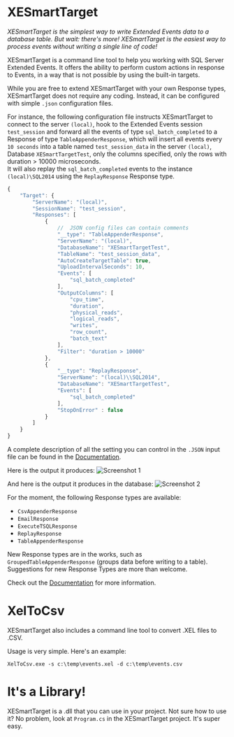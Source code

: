 # XESmartTarget

*XESmartTarget is the simplest way to write Extended Events data to a database table. But wait: there's more! XESmartTarget is the easiest way to process events without writing a single line of code!*

XESmartTarget is a command line tool to help you working with SQL Server Extended Events. It offers the ability to perform custom actions in response to Events, in a way that is not possible by using the built-in targets.

While you are free to extend XESmartTarget with your own Response types, XESmartTarget does not require any coding. Instead, it can be configured with simple `.json` configuration files.

For instance, the following configuration file instructs XESmartTarget to connect to the server `(local)`, hook to the Extended Events session `test_session` and forward all the events of type `sql_batch_completed` to a Response of type `TableAppenderResponse`, which will insert all events every `10 seconds` into a table named `test_session_data` in the server `(local)`, Database `XESmartTargetTest`, only the columns specified, only the rows with duration > 10000 microseconds.
<BR>It will also replay the `sql_batch_completed` events to the instance `(local)\SQL2014` using the `ReplayResponse` Response type.

```javascript
{
    "Target": {
        "ServerName": "(local)",
        "SessionName": "test_session",
        "Responses": [
            {
                //  JSON config files can contain comments
                "__type": "TableAppenderResponse",
                "ServerName": "(local)",
                "DatabaseName": "XESmartTargetTest",
                "TableName": "test_session_data",
                "AutoCreateTargetTable": true,
                "UploadIntervalSeconds": 10,
                "Events": [
                    "sql_batch_completed"
                ],
                "OutputColumns": [
                    "cpu_time", 
                    "duration", 
                    "physical_reads", 
                    "logical_reads", 
                    "writes", 
                    "row_count", 
                    "batch_text"
                ],
                "Filter": "duration > 10000"
            },
            {
                "__type": "ReplayResponse",
                "ServerName": "(local)\\SQL2014",
                "DatabaseName": "XESmartTargetTest",
                "Events": [
                    "sql_batch_completed"
                ],
                "StopOnError" : false
            }
        ]
    }
}
```

A complete description of all the setting you can control in the `.JSON` input file can be found in the [Documentation](https://github.com/spaghettidba/XESmartTarget/wiki).

Here is the output it produces: 
![Screenshot 1](https://github.com/spaghettidba/XESmartTarget/blob/master/Images/Screenshot1.png?raw=true "Screenshot")

And here is the output it produces in the database:
![Screenshot 2](https://github.com/spaghettidba/XESmartTarget/blob/master/Images/Screenshot2.png?raw=true "Screenshot")

For the moment, the following Response types are available: 
* `CsvAppenderResponse`
* `EmailResponse`
* `ExecuteTSQLResponse`
* `ReplayResponse`
* `TableAppenderResponse`

New Response types are in the works, such as `GroupedTableAppenderResponse` (groups data before writing to a table). 
Suggestions for new Response Types are more than welcome.

Check out the [Documentation](https://github.com/spaghettidba/XESmartTarget/wiki) for more information.


# XelToCsv
XESmartTarget also includes a command line tool to convert .XEL files to .CSV. 

Usage is very simple. Here's an example:

```
XelToCsv.exe -s c:\temp\events.xel -d c:\temp\events.csv
```

# It's a Library!
XESmartTarget is a .dll that you can use in your project. Not sure how to use it? No problem, look at `Program.cs` in the XESmartTarget project. It's super easy.
